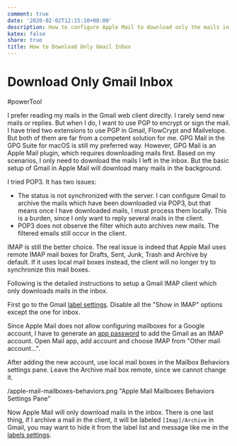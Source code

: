 ```yaml
---
comment: true
date: '2020-02-02T12:15:10+08:00'
description: How to configure Apple Mail to download only the mails in Gmail inbox.
katex: false
share: true
title: How to Download Only Gmail Inbox
---
```


# Download Only Gmail Inbox

#powerTool

I prefer reading my mails in the Gmail web client directly. I rarely send new mails or replies. But when I do, I want to use PGP to encrypt or sign the mail. I have tried two extensions to use PGP in Gmail, FlowCrypt and Mailvelope. But both of them are far from a competent solution for me. GPG Mail in the GPG Suite for macOS is still my preferred way. However, GPG Mail is an Apple Mail plugin, which requires downloading mails first. Based on my scenarios, I only need to download the mails I left in the inbox. But the basic setup of Gmail in Apple Mail will download many mails in the background.

I tried POP3. It has two issues:

* The status is not synchronized with the server. I can configure Gmail to archive the mails which have been downloaded via POP3, but that means once I have downloaded mails, I must process them locally. This is a burden, since I only want to reply several mails in the client.
* POP3 does not observe the filter which auto archives new mails. The filtered emails still occur in the client.

IMAP is still the better choice. The real issue is indeed that Apple Mail uses remote IMAP mail boxes for Drafts, Sent, Junk, Trash and Archive by default. If it uses local mail boxes instead, the client will no longer try to synchronize this mail boxes.

Following is the detailed instructions to setup a Gmail IMAP client which only downloads mails in the inbox.

First go to the Gmail [label settings](https://mail.google.com/mail/u/0/#settings/labels). Disable all the "Show in IMAP" options except the one for inbox.

Since Apple Mail does not allow configuring mailboxes for a Google account, I have to generate an [app password](https://myaccount.google.com/apppasswords) to add the Gmail as an IMAP account. Open Mail app, add account and choose IMAP from "Other mail account…".

After adding the new account, use local mail boxes in the Mailbox Behaviors settings pane. Leave the Archive mail box remote, since we cannot change it.

/apple-mail-mailboxes-behaviors.png "Apple Mail Mailboxes Behaviors Settings Pane"

Now Apple Mail will only download mails in the inbox. There is one last thing, if I archive a mail in the client, it will be labeled `[Imap]/Archive` in Gmail, you may want to hide it from the label list and message like me in the [labels settings](https://mail.google.com/mail/u/0/#settings/labels).
